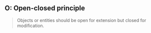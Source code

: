## O: Open-closed principle
>Objects or entities should be open for extension but closed for modification.